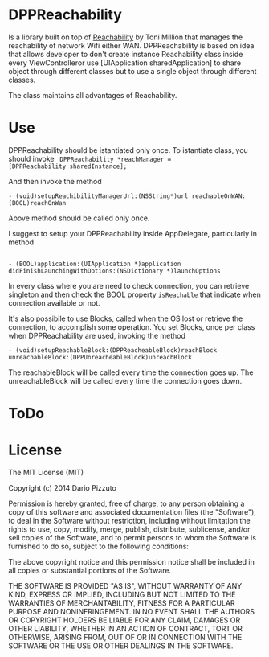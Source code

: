 DPPReachability
===============

Is a library built on top of [Reachability](https://github.com/tonymillion/Reachability) by Toni Million that manages 
the reachability of network Wifi either WAN.
DPPReachability is based on idea that allows developer to don't create instance Reachability class inside every 
ViewControlleror use [UIApplication sharedApplication] to share object through different classes 
but to use a single object through different classes.

The class maintains all advantages of Reachability.

Use
===
DPPReachability should be istantiated only once. To istantiate class, you should invoke
<code>
DPPReachability *reachManager = [DPPReachability sharedInstance];
</code>

And then invoke the method
<p>
<code>- (void)setupReachibilityManagerUrl:(NSString*)url reachableOnWAN:(BOOL)reachOnWan</code>
</p>
Above method should be called only once.

I suggest to setup your DPPReachability inside AppDelegate, particularly in method 
<p>
<code> 
- (BOOL)application:(UIApplication *)application didFinishLaunchingWithOptions:(NSDictionary *)launchOptions
</code>
</p>

In every class where you are need to check connection, you can retrieve singleton and then check the BOOL property <code>isReachable</code> that indicate when connection available or not.

It's also possibile to use Blocks, called when the OS lost or retrieve the connection, to accomplish some operation.
You set Blocks, once per class when DPPReachability are used, invoking the method 

<code>- (void)setupReachableBlock:(DPPReacheableBlock)reachBlock unreachableBlock:(DPPUnreacheableBlock)unreachBlock</code>

The <bold>reachableBlock</bold> will be called every time the connection goes up. 
The <bold>unreachableBlock</bold> will be called every time the connection goes down.

ToDo
====


License
=======

The MIT License (MIT)

Copyright (c) 2014 Dario Pizzuto

Permission is hereby granted, free of charge, to any person obtaining a copy
of this software and associated documentation files (the "Software"), to deal
in the Software without restriction, including without limitation the rights
to use, copy, modify, merge, publish, distribute, sublicense, and/or sell
copies of the Software, and to permit persons to whom the Software is
furnished to do so, subject to the following conditions:

The above copyright notice and this permission notice shall be included in
all copies or substantial portions of the Software.

THE SOFTWARE IS PROVIDED "AS IS", WITHOUT WARRANTY OF ANY KIND, EXPRESS OR
IMPLIED, INCLUDING BUT NOT LIMITED TO THE WARRANTIES OF MERCHANTABILITY,
FITNESS FOR A PARTICULAR PURPOSE AND NONINFRINGEMENT. IN NO EVENT SHALL THE
AUTHORS OR COPYRIGHT HOLDERS BE LIABLE FOR ANY CLAIM, DAMAGES OR OTHER
LIABILITY, WHETHER IN AN ACTION OF CONTRACT, TORT OR OTHERWISE, ARISING FROM,
OUT OF OR IN CONNECTION WITH THE SOFTWARE OR THE USE OR OTHER DEALINGS IN
THE SOFTWARE.
